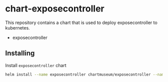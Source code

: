 # chart-exposecontroller

This repository contains a chart that is used to deploy exposecontroller to kubernetes.

- exposecontroller

## Installing

Install `exposecontroller` chart

```bash
helm install --name exposecontroller chartmuseum/exposecontroller --namespace <namespace-name>
```